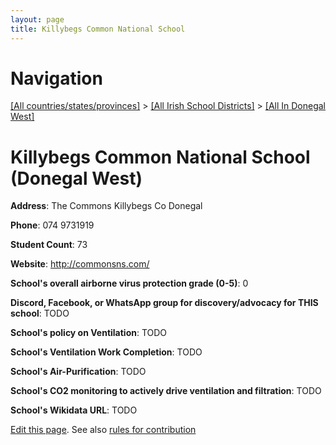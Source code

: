 ```yaml
---
layout: page
title: Killybegs Common National School
---
```

# Navigation

[[All countries/states/provinces]](../../..) > [[All Irish School Districts]](../..) > [[All In Donegal West]](..)

# Killybegs Common National School (Donegal West)

**Address**: The Commons Killybegs Co Donegal

**Phone**: 074 9731919

**Student Count**: 73

**Website**: <http://commonsns.com/>

**School's overall airborne virus protection grade (0-5)**: 0

**Discord, Facebook, or WhatsApp group for discovery/advocacy for THIS school**: TODO

**School's policy on Ventilation**: TODO

**School's Ventilation Work Completion**: TODO

**School's Air-Purification**: TODO

**School's CO2 monitoring to actively drive ventilation and filtration**: TODO

**School's Wikidata URL**: TODO


[Edit this page](https://github.com/ventilate-schools/Ireland/edit/main/./Donegal_West/Killybegs_Common_National_School.md). See also [rules for contribution](../../../contribution-rules/)